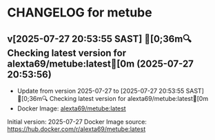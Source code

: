 CHANGELOG for metube
===================
## v[2025-07-27 20:53:55 SAST] [0;36m🔍 Checking latest version for alexta69/metube:latest[0m (2025-07-27 20:53:56)

- Update from version 2025-07-27 to [2025-07-27 20:53:55 SAST] [0;36m🔍 Checking latest version for alexta69/metube:latest[0m
- Docker Image: [alexta69/metube:latest](https://hub.docker.com/r/alexta69/metube:latest)



Initial version: 2025-07-27
Docker Image source: https://hub.docker.com/r/alexta69/metube:latest


